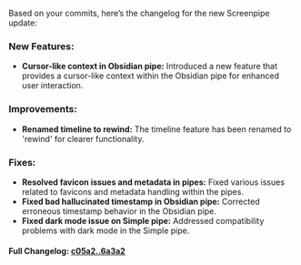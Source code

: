 Based on your commits, here’s the changelog for the new Screenpipe update:

### **New Features:**
- **Cursor-like context in Obsidian pipe:** Introduced a new feature that provides a cursor-like context within the Obsidian pipe for enhanced user interaction.

### **Improvements:**
- **Renamed timeline to rewind:** The timeline feature has been renamed to 'rewind' for clearer functionality.

### **Fixes:**
- **Resolved favicon issues and metadata in pipes:** Fixed various issues related to favicons and metadata handling within the pipes.
- **Fixed bad hallucinated timestamp in Obsidian pipe:** Corrected erroneous timestamp behavior in the Obsidian pipe.
- **Fixed dark mode issue on Simple pipe:** Addressed compatibility problems with dark mode in the Simple pipe.

#### **Full Changelog:** [c05a2..6a3a2](https://github.com/mediar-ai/screenpipe/compare/c05a2..6a3a2)

